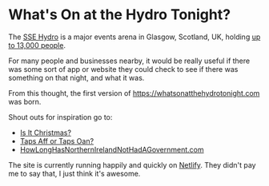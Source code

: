 # What's On at the Hydro Tonight?

The [SSE Hydro](https://www.thessehydro.com/whats-on) is a major events arena in Glasgow, Scotland, UK, holding [up to 13,000 people](https://en.wikipedia.org/wiki/SSE_Hydro).

For many people and businesses nearby, it would be really useful if there was some sort of app or website they could check to see if there was something on that night, and what it was.

From this thought, the first version of https://whatsonatthehydrotonight.com was born.

Shout outs for inspiration go to:

-   [Is It Christmas?](https://isitchristmas.com)
-   [Taps Aff or Taps Oan?](http://www.taps-aff.co.uk)
-   [HowLongHasNorthernIrelandNotHadAGovernment.com](https://howlonghasnorthernirelandnothadagovernment.com)

The site is currently running happily and quickly on [Netlify](https://www.netlify.com). They didn't pay me to say that, I just think it's awesome.
